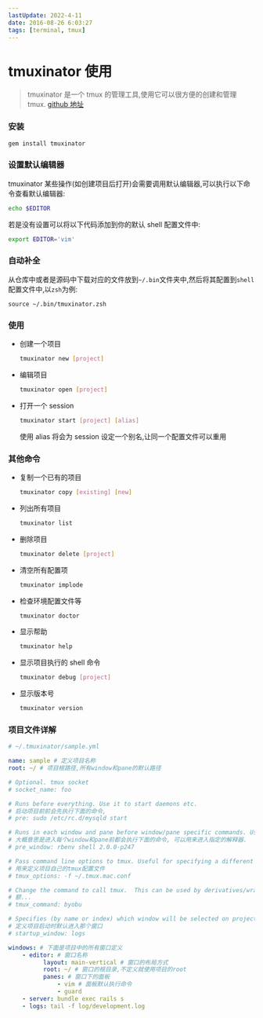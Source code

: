 ```yaml
---
lastUpdate: 2022-4-11
date: 2016-08-26 6:03:27
tags: [terminal, tmux]
---
```


# tmuxinator 使用

> tmuxinator 是一个 tmux 的管理工具,使用它可以很方便的创建和管理 tmux. [github 地址](https://github.com/tmuxinator/tmuxinator)

### 安装

```bash
gem install tmuxinator
```

### 设置默认编辑器

tmuxinator 某些操作(如创建项目后打开)会需要调用默认编辑器,可以执行以下命令查看默认编辑器:

```bash
echo $EDITOR
```

若是没有设置可以将以下代码添加到你的默认 shell 配置文件中:

```bash
export EDITOR='vim'
```

### 自动补全

从仓库中或者是源码中下载对应的文件放到`~/.bin`文件夹中,然后将其配置到`shell`配置文件中,以`zsh`为例:

```
source ~/.bin/tmuxinator.zsh
```

### 使用

-   创建一个项目

    ```bash
    tmuxinator new [project]
    ```

-   编辑项目

    ```bash
    tmuxinator open [project]
    ```

-   打开一个 session

    ```bash
    tmuxinator start [project] [alias]
    ```

    使用 alias 将会为 session 设定一个别名,让同一个配置文件可以重用

### 其他命令

-   复制一个已有的项目

    ```bash
    tmuxinator copy [existing] [new]
    ```

-   列出所有项目

    ```bash
    tmuxinator list
    ```

-   删除项目

    ```bash
    tmuxinator delete [project]
    ```

-   清空所有配置项

    ```bash
    tmuxinator implode
    ```

-   检查环境配置文件等

    ```bash
    tmuxinator doctor
    ```

-   显示帮助

    ```bash
    tmuxinator help
    ```

-   显示项目执行的 shell 命令

    ```bash
    tmuxinator debug [project]
    ```

-   显示版本号

    ```bash
    tmuxinator version
    ```

### 项目文件详解

```yml
# ~/.tmuxinator/sample.yml

name: sample # 定义项目名称
root: ~/ # 项目根路径,所有window和pane的默认路径

# Optional. tmux socket
# socket_name: foo

# Runs before everything. Use it to start daemons etc.
# 启动项目前前会先执行下面的命令,
# pre: sudo /etc/rc.d/mysqld start

# Runs in each window and pane before window/pane specific commands. Useful for setting up interpreter versions.
# 大概意思是进入每个window和pane前都会执行下面的命令, 可以用来进入指定的解释器.
# pre_window: rbenv shell 2.0.0-p247

# Pass command line options to tmux. Useful for specifying a different tmux.conf.
# 用来定义项目自己的tmux配置文件
# tmux_options: -f ~/.tmux.mac.conf

# Change the command to call tmux.  This can be used by derivatives/wrappers like byobu.
# 额...
# tmux_command: byobu

# Specifies (by name or index) which window will be selected on project startup. If not set, the first window is used.
# 定义项目启动时默认进入那个窗口
# startup_window: logs

windows: # 下面是项目中的所有窗口定义
    - editor: # 窗口名称
          layout: main-vertical # 窗口的布局方式
          root: ~/ # 窗口的根目录,不定义就使用项目的root
          panes: # 窗口下的面板
              - vim # 面板默认执行命令
              - guard
    - server: bundle exec rails s
    - logs: tail -f log/development.log
```

